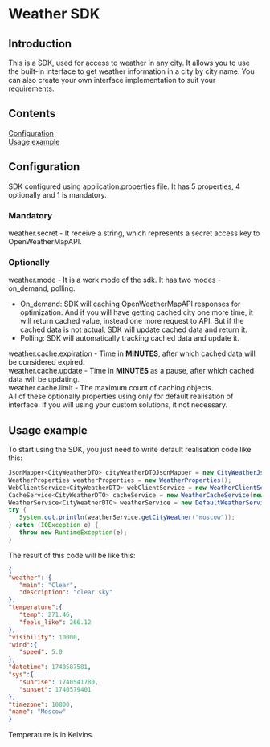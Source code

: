 # Weather SDK
## Introduction
This is a SDK, used for access to weather in any city. It allows you to use the built-in interface to get weather information in a city by city name. You can also create your own interface implementation to suit your requirements.
## Contents
[Configuration](https://github.com/Egor78945/weatherSDK?tab=readme-ov-file#Configuration)  
[Usage example](https://github.com/Egor78945/weatherSDK?tab=readme-ov-file#Usage_example)
## Configuration
SDK configured using application.properties file. It has 5 properties, 4 optionally and 1 is mandatory.  
### Mandatory
weather.secret - It receive a string, which represents a secret access key to OpenWeatherMapAPI.
### Optionally
weather.mode - It is a work mode of the sdk. It has two modes - on_demand, polling.
- On_demand: SDK will caching OpenWeatherMapAPI responses for optimization. And if you will have getting cached city one more time, it will return cached value, instead one more request to API. But if the cached data is not actual, SDK will update cached data and return it.
- Polling: SDK will automatically tracking cached data and update it.
  
weather.cache.expiration - Time in **MINUTES**, after which cached data will be considered expired.  
weather.cache.update - Time in **MINUTES** as a pause, after which cached data will be updating.  
weather.cache.limit - The maximum count of caching objects.  
All of these optionally properties using only for default realisation of interface. If you will using your custom solutions, it not necessary.
## Usage example
To start using the SDK, you just need to write default realisation code like this:  
```java
JsonMapper<CityWeatherDTO> cityWeatherDTOJsonMapper = new CityWeatherJsonMapper();  
WeatherProperties weatherProperties = new WeatherProperties();  
WebClientService<CityWeatherDTO> webClientService = new WeatherClientService(new WebClientConfiguration(), cityWeatherDTOJsonMapper);  
CacheService<CityWeatherDTO> cacheService = new WeatherCacheService(new ReentrantLock(), weatherProperties.getCACHE_LIMIT());  
WeatherService<CityWeatherDTO> weatherService = new DefaultWeatherService(cityWeatherDTOJsonMapper, webClientService, weatherProperties, cacheService);  
try {  
   System.out.println(weatherService.getCityWeather("moscow"));  
} catch (IOException e) {  
   throw new RuntimeException(e);  
}
```
The result of this code will be like this:  
```json
{
"weather": {
   "main": "Clear",
   "description": "clear sky"
},
"temperature":{
   "temp": 271.46,
   "feels_like": 266.12
},
"visibility": 10000,
"wind":{
   "speed": 5.0
},
"datetime": 1740587581,
"sys":{
   "sunrise": 1740541780,
   "sunset": 1740579401
},
"timezone": 10800,
"name": "Moscow"
}
```
Temperature is in Kelvins.
